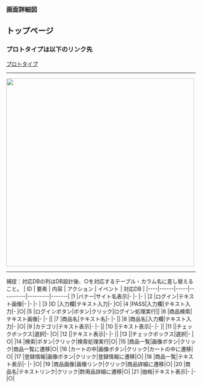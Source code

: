 ### 画面詳細図
## トップページ
### プロトタイプは以下のリンク先
[プロトタイプ]()
*****
<img src="../img/.png" width="500" >

*****
捕捉：対応DBの列はDB設計後、○を対応するテーブル・カラム名に差し替えること。
| ID | 要素 | 内容 | アクション | イベント | 対応DB |
|----|------|-----|----------|---------|-------|
|1   |バナー|サイト名表示|-     |-        |-      |
|2   |ログイン|テキスト画像|-   |-        |-      |
|3   |ID    |入力欄|テキスト入力|-        |○|
|4   |PASS|入力欄|テキスト入力|-           |○|
|5   |ログインボタン|ボタン|クリック|ログイン処理実行||
|6   |商品検索|テキスト画像|-       |-      ||
|7   |商品名|テキスト名|-          |-      ||
|8   |商品名|入力欄|テキスト入力|-           |○|
|9   |カテゴリ|テキスト表示|-       |-       ||
|10  ||テキスト表示|-           |-       ||
|11  ||チェックボックス|選択|-           |○|
|12  ||テキスト表示|-        |-         ||
|13  ||チェックボックス|選択|-           |○|
|14  |検索|ボタン|クリック|検索処理実行|○|
|15  |商品一覧|画像ボタン|クリック|商品一覧に遷移|○|
|16  |カートの中|画像ボタン|クリック|カートの中に遷移|○|
|17  |登録情報|画像ボタン|クリック|登録情報に遷移|○|
|18  |商品一覧|テキスト表示|-     |-          |○|
|19  |商品画像|画像リンク|クリック|商品詳細に遷移|○|
|20  |商品名|テキストリンク|クリック|酢用品詳細に遷移|○|
|21  |価格|テキスト表示|-     |-           |○|

